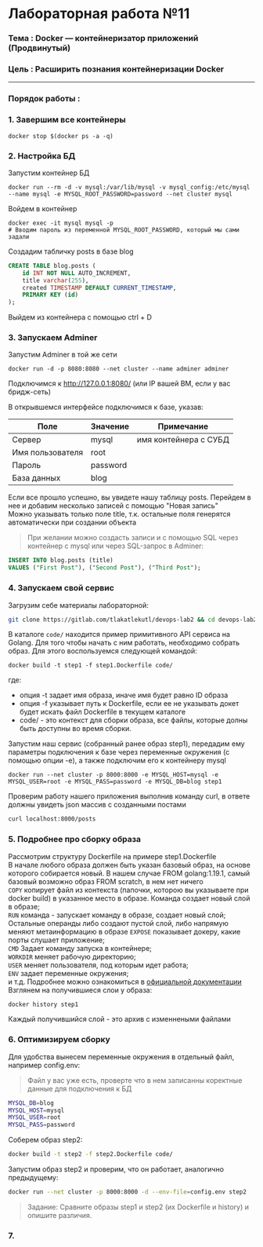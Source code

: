 # Лабораторная работа №11
### Тема : Docker — контейнеризатор приложений (Продвинутый)
### Цель : Расширить познания контейнеризации Docker
---
### Порядок работы :

### 1. Завершим все контейнеры

```docker
docker stop $(docker ps -a -q)
```

### 2. Настройка БД

Запустим контейнер БД

```docker
docker run --rm -d -v mysql:/var/lib/mysql -v mysql_config:/etc/mysql --name mysql -e MYSQL_ROOT_PASSWORD=password --net cluster mysql
```

Войдем в контейнер

```docker
docker exec -it mysql mysql -p
# Вводим пароль из переменной MYSQL_ROOT_PASSWORD, который мы сами задали
```

Создадим табличку posts в базе blog

```sql
CREATE TABLE blog.posts (
    id INT NOT NULL AUTO_INCREMENT,
    title varchar(255),
    created TIMESTAMP DEFAULT CURRENT_TIMESTAMP,
    PRIMARY KEY (id)
);
```

Выйдем из контейнера с помощью ctrl + D

### 3. Запускаем Adminer

Запустим Adminer в той же сети

```docker
docker run -d -p 8080:8080 --net cluster --name adminer adminer
```

Подключимся к http://127.0.0.1:8080/ (или IP вашей ВМ, если у вас бридж-сеть)

В открывшемся интерфейсе подключимся к базе, указав:

| Поле             | Значение | Примечание            |
| ---------------- | -------- | --------------------- |
| Сервер           | mysql    | имя контейнера с СУБД |
| Имя пользователя | root     |                       |
| Пароль           | password |                       |
| База данных      | blog     |                       |

Если все прошло успешно, вы увидете нашу таблицу posts. Перейдем в нее и добавим несколько записей с помощью "Новая запись"  
Можно указывать только поле title, т.к. остальные поля генерятся автоматически при создании объекта  
> При желании можно создасть записи и с помощью SQL через контейнер с mysql или через SQL-запрос в Adminer:

```sql
INSERT INTO blog.posts (title)
VALUES ("First Post"), ("Second Post"), ("Third Post");
```

### 4. Запускаем свой сервис

Загрузим себе материалы лабораторной:

```sh
git clone https://gitlab.com/tlakatlekutl/devops-lab2 && cd devops-lab2
```

В каталоге `code/` находится пример примитивного API сервиса на Golang. Для того чтобы начать с ним работать, необходимо собрать образ. Для этого воспользуемся следующей командой:

```docker
docker build -t step1 -f step1.Dockerfile code/
```

где:
- опция -t задает имя образа, иначе имя будет равно ID образа
- опция -f указывает путь к Dockerfile, если ее не указывать докет будет искать файл Dockerfile в текущем каталоге
- code/ - это контекст для сборки образа, все файлы, которые долны быть доступны во время сборки.

Запустим наш сервис (собранный ранее образ step1), передадим ему параметры подключения к базе через переменные окружения (с помощью опции -e), а также подключим его к контейнеру mysql

```docker
docker run --net cluster -p 8000:8000 -e MYSQL_HOST=mysql -e MYSQL_USER=root -e MYSQL_PASS=password -e MYSQL_DB=blog step1
```

Проверим работу нашего приложения выполнив команду curl, в ответе должны увидеть json массив с созданными постами

```sh
curl localhost:8000/posts
```

### 5. Подробнее про сборку образа

Рассмотрим структуру Dockerfile на примере step1.Dockerfile  
В начале любого образа должен быть указан базовый образ, на основе которого собирается новый. В нашем случае FROM golang:1.19.1, самый базовый возможно образ FROM scratch, в нем нет ничего  
`COPY` копирует файл из контекста (папочки, которою вы указываете при docker build) в указанное место в образе. Команда создает новый слой в образе;  
`RUN` команда - запускает команду в образе, создает новый слой;  
Остальные операнды либо создают пустой слой, либо напрямую меняют метаинформацию в образе
`EXPOSE` показывает докеру, какие порты слушает приложение;  
`CMD` Задает команду запуска в контейнере;  
`WORKDIR` меняет рабочую директорию;  
`USER` меняет пользователя, под которым идет работа;  
`ENV` задает переменные окружения;  
и т.д. Подробнее можно ознакомиться в <a href="https://docs.docker.com/engine/reference/builder/"> официальной документации </a>  
Взглянем на получившиеся слои у образа:

```sh
docker history step1
```

Каждый получившийся слой - это архив с изменнеными файлами

### 6. Оптимизируем сборку

Для удобства вынесем переменные окружения в отдельный файл, например config.env:  
> Файл у вас уже есть, проверте что в нем записанны коректные данные для подключения к БД

```sh
MYSQL_DB=blog
MYSQL_HOST=mysql
MYSQL_USER=root
MYSQL_PASS=password
```

Соберем образ step2:

```sh
docker build -t step2 -f step2.Dockerfile code/
```

Запустим образ step2 и проверим, что он работает, аналогично предыдущему:

```sh
docker run --net cluster -p 8000:8000 -d --env-file=config.env step2
```

> Задание: Сравните образы step1 и step2 (их Dockerfile и history) и опишите различия.

### 7. 